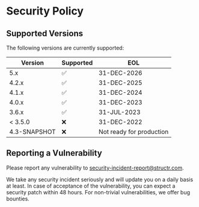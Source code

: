 # Security Policy

## Supported Versions

The following versions are currently supported:

| Version | Supported          | EOL
| ------- | ------------------ |--------------
| 5.x     | :white_check_mark: | 31-DEC-2026
| 4.2.x   | :white_check_mark: | 31-DEC-2025
| 4.1.x   | :white_check_mark: | 31-DEC-2024
| 4.0.x   | :white_check_mark: | 31-DEC-2023
| 3.6.x   | :white_check_mark: | 31-JUL-2023
| < 3.5.0 | :x:                | 31-DEC-2022
| 4.3-SNAPSHOT  | :x:          | Not ready for production

## Reporting a Vulnerability

Please report any vulnerability to security-incident-report@structr.com.

We take any security incident seriously and will update you on a daily basis at least.
In case of acceptance of the vulnerability, you can expect a security patch within 48 hours.
For non-trivial vulnerabilities, we offer bug bounties.

